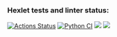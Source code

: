 ### Hexlet tests and linter status:
[![Actions Status](https://github.com/FillEvans/python-project-50/workflows/hexlet-check/badge.svg)](https://github.com/FillEvans/python-project-50/actions)
[![Python CI](https://github.com/FillEvans/python-project-50/actions/workflows/main.yml/badge.svg)](https://github.com/FillEvans/python-project-50/actions/workflows/main.yml)
<a href="https://codeclimate.com/github/FillEvans/python-project-50/maintainability"><img src="https://api.codeclimate.com/v1/badges/a0c7ccdb0a8c018a5899/maintainability" /></a>
<a href="https://codeclimate.com/github/FillEvans/python-project-50/test_coverage"><img src="https://api.codeclimate.com/v1/badges/a0c7ccdb0a8c018a5899/test_coverage" /></a>

